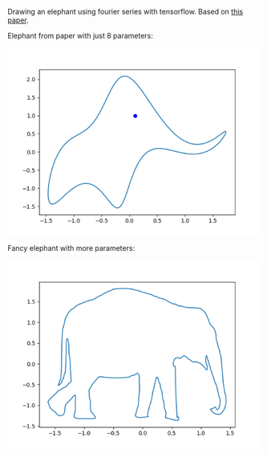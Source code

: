 Drawing an elephant using fourier series with tensorflow.
Based on [this paper](https://fermatslibrary.com/s/drawing-an-elephant-with-four-complex-parameters).

Elephant from paper with just 8 parameters:

![Image of elephant plot](https://raw.githubusercontent.com/983/Elephant/master/elephant_plot.png)

Fancy elephant with more parameters:

![Image of fancy elephant plot](https://raw.githubusercontent.com/983/Elephant/master/fancy_elephant_plot.png)
